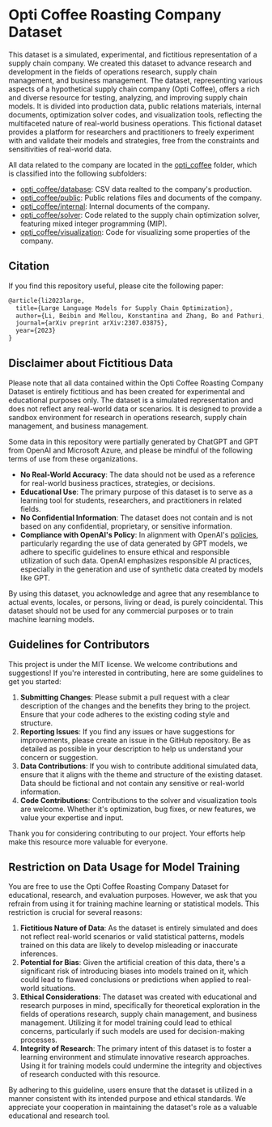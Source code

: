 # Opti Coffee Roasting Company Dataset

This dataset is a simulated, experimental, and fictitious representation of a supply chain company. We created this dataset to advance research and development in the fields of operations research, supply chain management, and business management. The dataset, representing various aspects of a hypothetical supply chain company (Opti Coffee), offers a rich and diverse resource for testing, analyzing, and improving supply chain models. It is divided into production data, public relations materials, internal documents, optimization solver codes, and visualization tools, reflecting the multifaceted nature of real-world business operations. This fictional dataset provides a platform for researchers and practitioners to freely experiment with and validate their models and strategies, free from the constraints and sensitivities of real-world data.

All data related to the company are located in the [opti_coffee](opti_coffee) folder, which is classified into the following subfolders:
- [opti_coffee/database](opti_coffee/database): CSV data realted to the company's production.
- [opti_coffee/public](opti_coffee/public): Public relations files and documents of the company.
- [opti_coffee/internal](opti_coffee/internal): Internal documents of the company.
- [opti_coffee/solver](opti_coffee/solver): Code related to the supply chain optimization solver, featuring mixed integer programming (MIP).
- [opti_coffee/visualization](opti_coffee/visualization): Code for visualizing some properties of the company.


## Citation
If you find this repository useful, please cite the following paper:
```latex
@article{li2023large,
  title={Large Language Models for Supply Chain Optimization},
  author={Li, Beibin and Mellou, Konstantina and Zhang, Bo and Pathuri, Jeevan and Menache, Ishai},
  journal={arXiv preprint arXiv:2307.03875},
  year={2023}
}
```

## Disclaimer about Fictitious Data

Please note that all data contained within the Opti Coffee Roasting Company Dataset is entirely fictitious and has been created for experimental and educational purposes only. The dataset is a simulated representation and does not reflect any real-world data or scenarios. It is designed to provide a sandbox environment for research in operations research, supply chain management, and business management.

Some data in this repository were partially generated by ChatGPT and GPT from OpenAI and Microsoft Azure, and please be mindful of the following terms of use from these organizations.

- **No Real-World Accuracy**: The data should not be used as a reference for real-world business practices, strategies, or decisions.
- **Educational Use**: The primary purpose of this dataset is to serve as a learning tool for students, researchers, and practitioners in related fields.
- **No Confidential Information**: The dataset does not contain and is not based on any confidential, proprietary, or sensitive information.
- **Compliance with OpenAI's Policy**: In alignment with OpenAI's [policies](https://openai.com/policies/usage-policies), particularly regarding the use of data generated by GPT models, we adhere to specific guidelines to ensure ethical and responsible utilization of such data. OpenAI emphasizes responsible AI practices, especially in the generation and use of synthetic data created by models like GPT.

By using this dataset, you acknowledge and agree that any resemblance to actual events, locales, or persons, living or dead, is purely coincidental. This dataset should not be used for any commercial purposes or to train machine learning models. 

## Guidelines for Contributors

This project is under the MIT license. We welcome contributions and suggestions! If you're interested in contributing, here are some guidelines to get you started:

1. **Submitting Changes**: Please submit a pull request with a clear description of the changes and the benefits they bring to the project. Ensure that your code adheres to the existing coding style and structure.
2. **Reporting Issues**: If you find any issues or have suggestions for improvements, please create an issue in the GitHub repository. Be as detailed as possible in your description to help us understand your concern or suggestion.
3. **Data Contributions**: If you wish to contribute additional simulated data, ensure that it aligns with the theme and structure of the existing dataset. Data should be fictional and not contain any sensitive or real-world information.
4. **Code Contributions**: Contributions to the solver and visualization tools are welcome. Whether it's optimization, bug fixes, or new features, we value your expertise and input.

Thank you for considering contributing to our project. Your efforts help make this resource more valuable for everyone.


## Restriction on Data Usage for Model Training
You are free to use the Opti Coffee Roasting Company Dataset for educational, research, and evaluation purposes. However, we ask that you refrain from using it for training machine learning or statistical models. This restriction is crucial for several reasons:

1. **Fictitious Nature of Data**: As the dataset is entirely simulated and does not reflect real-world scenarios or valid statistical patterns, models trained on this data are likely to develop misleading or inaccurate inferences.
2. **Potential for Bias**: Given the artificial creation of this data, there's a significant risk of introducing biases into models trained on it, which could lead to flawed conclusions or predictions when applied to real-world situations.
3. **Ethical Considerations**: The dataset was created with educational and research purposes in mind, specifically for theoretical exploration in the fields of operations research, supply chain management, and business management. Utilizing it for model training could lead to ethical concerns, particularly if such models are used for decision-making processes.
4. **Integrity of Research**: The primary intent of this dataset is to foster a learning environment and stimulate innovative research approaches. Using it for training models could undermine the integrity and objectives of research conducted with this resource.

By adhering to this guideline, users ensure that the dataset is utilized in a manner consistent with its intended purpose and ethical standards. We appreciate your cooperation in maintaining the dataset's role as a valuable educational and research tool.
